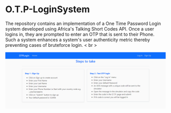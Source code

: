 # O.T.P-LoginSystem
The repository contains an implementation of a One Time Password Login system developed using Africa's Talking Short Codes API. Once a user logins in, they are prompted to enter an OTP that is sent to their Phone. Such a system enhances a system's user authenticity metric thereby preventing cases of bruteforce login. < br \>


![OTPSteps](otploginsteps.png)
